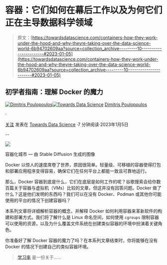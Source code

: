 # 容器：它们如何在幕后工作以及为何它们正在主导数据科学领域

> 原文：[https://towardsdatascience.com/containers-how-they-work-under-the-hood-and-why-theyre-taking-over-the-data-science-world-6b94702609aa?source=collection_archive---------10-----------------------#2023-01-05](https://towardsdatascience.com/containers-how-they-work-under-the-hood-and-why-theyre-taking-over-the-data-science-world-6b94702609aa?source=collection_archive---------10-----------------------#2023-01-05)

## 初学者指南：理解 Docker 的魔力

[](https://dpoulopoulos.medium.com/?source=post_page-----6b94702609aa--------------------------------)[![Dimitris Poulopoulos](../Images/ce535a1679779f5a2ec8b024e6691e50.png)](https://dpoulopoulos.medium.com/?source=post_page-----6b94702609aa--------------------------------)[](https://towardsdatascience.com/?source=post_page-----6b94702609aa--------------------------------)[![Towards Data Science](../Images/a6ff2676ffcc0c7aad8aaf1d79379785.png)](https://towardsdatascience.com/?source=post_page-----6b94702609aa--------------------------------) [Dimitris Poulopoulos](https://dpoulopoulos.medium.com/?source=post_page-----6b94702609aa--------------------------------)

·

[关注](https://medium.com/m/signin?actionUrl=https%3A%2F%2Fmedium.com%2F_%2Fsubscribe%2Fuser%2F7cc87df5b1&operation=register&redirect=https%3A%2F%2Ftowardsdatascience.com%2Fcontainers-how-they-work-under-the-hood-and-why-theyre-taking-over-the-data-science-world-6b94702609aa&user=Dimitris+Poulopoulos&userId=7cc87df5b1&source=post_page-7cc87df5b1----6b94702609aa---------------------post_header-----------) 发表在 [Towards Data Science](https://towardsdatascience.com/?source=post_page-----6b94702609aa--------------------------------) ·7 分钟阅读·2023年1月5日[](https://medium.com/m/signin?actionUrl=https%3A%2F%2Fmedium.com%2F_%2Fvote%2Ftowards-data-science%2F6b94702609aa&operation=register&redirect=https%3A%2F%2Ftowardsdatascience.com%2Fcontainers-how-they-work-under-the-hood-and-why-theyre-taking-over-the-data-science-world-6b94702609aa&user=Dimitris+Poulopoulos&userId=7cc87df5b1&source=-----6b94702609aa---------------------clap_footer-----------)

--

[](https://medium.com/m/signin?actionUrl=https%3A%2F%2Fmedium.com%2F_%2Fbookmark%2Fp%2F6b94702609aa&operation=register&redirect=https%3A%2F%2Ftowardsdatascience.com%2Fcontainers-how-they-work-under-the-hood-and-why-theyre-taking-over-the-data-science-world-6b94702609aa&source=-----6b94702609aa---------------------bookmark_footer-----------)![](../Images/13ff5f2e19441c4680fe692971465852.png)

容器化城市 — 由 Stable Diffusion 生成的图像

Docker 以惊人的速度席卷了世界，原因很简单。轻量级、可移植的容器使得打包和部署应用程序变得容易，确保它们在任何平台上都能一致且可靠地运行。

那么，Docker 容器到底是什么，它们在底层是如何工作的呢？谷歌搜索会给你数百篇关于容器与虚拟机（VMs）比较的文章，但这并没有回答问题。Docker 做了什么？这是他们发明的东西吗？我们可以在没有 Docker、Podman 或其他你可能使用的平台的情况下创建容器吗？

本系列文章将详细解析容器的概念，并解释 Docker 如何利用容器来革新软件的构建和部署方式。我们将了解什么是 Linux 命名空间，如何使用 `cgroups` 限制容器可以使用的资源，以及为什么覆盖文件系统在创建类似容器的环境中扮演着关键角色。

你准备好了解 Docker 容器的魔力了吗？在本系列文章结束时，你将能够在没有 Docker 的情况下创建自己的类似容器环境。

> [学习率](https://www.dimpo.me/newsletter?utm_source=medium&utm_medium=article&utm_campaign=namespaces) 是一份关于……
